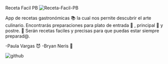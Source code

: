 Receta Facil PB
![Receta-Facil-PB](https://github.com/ybnc09/Receta-Facil-PB/blob/master/rf-logo.jpg)

 
App de recetas gastronómicas :books: la cual nos pernite descubrir el arte
culinario. Encontrarás preparaciones para plato de entrada :sushi: , principal :spaghetti: y postre. :ice_cream:
Serán recetas faciles y precisas para que puedas estar siempre preparad@. 

-Paula Vargas :smiling_imp:
-Bryan Neris :penguin:



![github](https://github.com/ybnc09/Receta-Facil-PB/blob/master/github.png)
 
